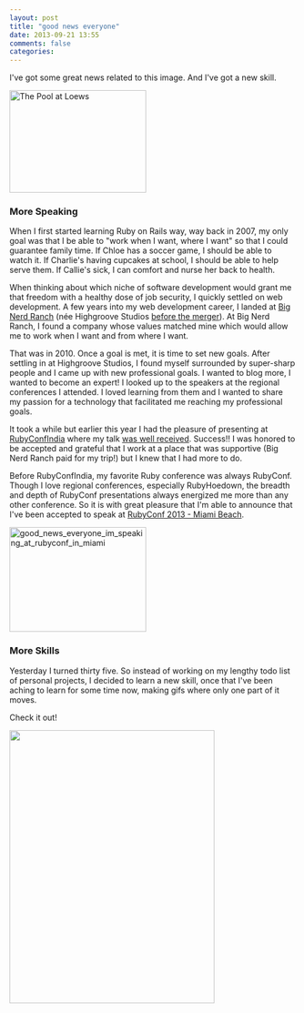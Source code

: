 ```yaml
---
layout: post
title: "good news everyone"
date: 2013-09-21 13:55
comments: false
categories: 
---
```


I've got some great news related to this image. And I've got a new skill.

<a href="http://www.flickr.com/photos/annspan/5349619008/" title="The Pool at Loews by baekken, on Flickr"><img src="http://farm6.staticflickr.com/5282/5349619008_df3dc3ecd5_m.jpg" width="240" height="180" alt="The Pool at Loews"></a>

<!-- more -->

### More Speaking

When I first started learning Ruby on Rails way, way back in 2007, my only goal
was that I be able to "work when I want, where I want" so that I could guarantee
family time. If Chloe has a soccer game, I should be able to watch it. If
Charlie's having cupcakes at school, I should be able to help serve them. If
Callie's sick, I can comfort and nurse her back to health.

When thinking about which niche of software development would grant me that
freedom with a healthy dose of job security, I quickly settled on web
development. A few years into my web development career, I landed at [Big Nerd Ranch](http://bignerdranch.com) (née Highgroove Studios [before the merger](http://www.bignerdranch.com/highgroove)). At Big Nerd Ranch, I found a
company whose values matched mine which would allow me to work when I want and
from where I want.

That was in 2010. Once a goal is met, it is time to set new goals. After
settling in at Highgroove Studios, I found myself surrounded by super-sharp
people and I came up with new professional goals. I wanted to blog more, I wanted
to become an expert! I looked up to the speakers at the regional conferences I
attended. I loved learning from them and I wanted to share my passion for a
technology that facilitated me reaching my professional goals.

It took a while but earlier this year I had the pleasure of presenting at
[RubyConfIndia](http://rubyconfindia.org/2013/) where my talk [was well received](http://www.youtube.com/watch?v=T9JRsNJSpcs).
Success!!  I was honored to be accepted and grateful that I work at a place that was
supportive (Big Nerd Ranch paid for my trip!) but I knew that I had more to do.

Before RubyConfIndia, my favorite Ruby conference was always RubyConf. Though I
love regional conferences, especially RubyHoedown, the breadth and depth of
RubyConf presentations always energized me more than any other conference. So it
is with great pleasure that I'm able to announce that I've been accepted to
speak at [RubyConf 2013 - Miami Beach](http://rubyconf.org/program).

<a href="http://http://rubyconf.org/program" title="good_news_everyone_im_speaking_at_rubyconf_in_miami"><img src="http://wallace-personal-images.s3.amazonaws.com/good_news_rubyconf.png" width="240" height="184" alt="good_news_everyone_im_speaking_at_rubyconf_in_miami"></a>


### More Skills

Yesterday I turned thirty five. So instead of working on my lengthy todo list of
personal projects, I decided to learn a new skill, once that I've been aching to
learn for some time now, making gifs where only one part of it moves.

Check it out!

<img src="http://wallace-personal-images.s3.amazonaws.com/optimized_callie.gif" width="360" height="480" />
